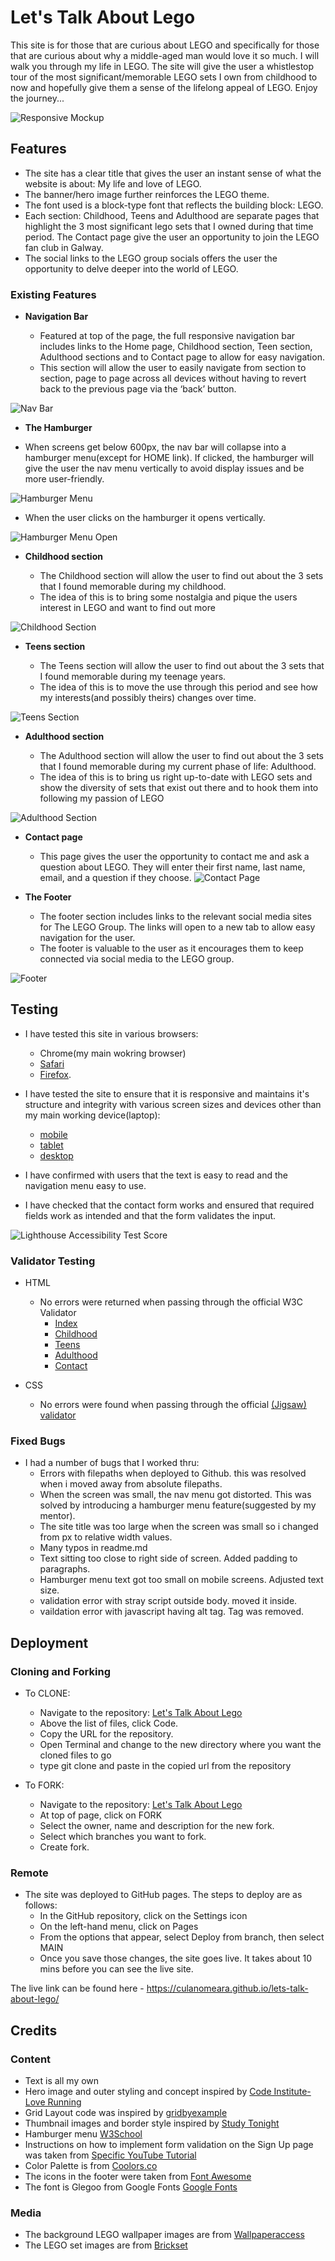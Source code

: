 # Let's Talk About Lego

This site is for those that are curious about LEGO and specifically for those that are curious about why a middle-aged man would love it so much. I will walk you through my life in LEGO. The site will give the user a whistlestop tour of the most significant/memorable LEGO sets I own from childhood to now and hopefully give them a sense of the lifelong appeal of LEGO. Enjoy the journey...



![Responsive Mockup](assets/images/amiresponsive.png)

## Features 

- The site has a clear title that gives the user an instant sense of what the website is about: My life and love of LEGO.
- The banner/hero image further reinforces the LEGO theme.
- The font used is a block-type font that reflects the building block: LEGO.
- Each section: Childhood, Teens and Adulthood are separate pages that highlight the 3 most significant lego sets that I owned during that time period. The Contact page give the user an opportunity to join the LEGO fan club in Galway.
- The social links to the LEGO group socials offers the user the opportunity to delve deeper into the world of LEGO.

### Existing Features

- __Navigation Bar__

  - Featured at top of the page, the full responsive navigation bar includes links to the Home page, Childhood section, Teen section, Adulthood sections and to Contact page to allow for easy navigation.
  - This section will allow the user to easily navigate from section to section, page to page across all devices without having to revert back to the previous page via the ‘back’ button.

![Nav Bar](assets/images/navmenu.png)


- __The Hamburger__

- When screens get below 600px, the nav bar will collapse into a hamburger menu(except for HOME link). If clicked, the hamburger will give the user the nav menu vertically to avoid display issues and be more user-friendly.

![Hamburger Menu](assets/images/hamburgermenu.png)


- When the user clicks on the hamburger it opens vertically.

![Hamburger Menu Open](assets/images/hamburgeropen.png)


- __Childhood section__

  - The Childhood section will allow the user to find out about the 3 sets that I found memorable during my childhood. 
  - The idea of this is to bring some nostalgia and pique the users interest in LEGO and want to find out more

![Childhood Section](assets/images/childhood.png)


- __Teens section__

  - The Teens section will allow the user to find out about the 3 sets that I found memorable during my teenage years. 
  - The idea of this is to move the use through this period and see how my interests(and possibly theirs) changes over time.

![Teens Section](assets/images/teens.png)


- __Adulthood section__

  - The Adulthood section will allow the user to find out about the 3 sets that I found memorable during my current phase of life: Adulthood. 
  - The idea of this is to bring us right up-to-date with LEGO sets and show the diversity of sets that exist out there and to hook them into following my passion of LEGO


![Adulthood Section](assets/images/adulthood.png)

- __Contact page__

  - This page gives the user the opportunity to contact me and ask a question about LEGO. They will enter their first name, last name, email, and a question if they choose.
  ![Contact Page](assets/images/contact.png)


- __The Footer__ 

  - The footer section includes links to the relevant social media sites for The LEGO Group. The links will open to a new tab to allow easy navigation for the user. 
  - The footer is valuable to the user as it encourages them to keep connected via social media to the LEGO group.

![Footer](assets/images/footer.png)

## Testing 

- I have tested this site in various browsers:
  - Chrome(my main wokring browser)
  - [Safari](assets/images/safaritest.png)
  - [Firefox](assets/images/firefoxtest.png).

- I have tested the site to ensure that it is responsive and maintains it's structure and integrity with various screen sizes and devices other than my main working device(laptop):
  - [mobile](assets/images/mobiletest.jpg)
  - [tablet](assets/images/tablettest.jpg)
  - [desktop](assets/images/desktoptest.png)

- I have confirmed with users that the text is easy to read and the navigation menu easy to use.
- I have checked that the contact form works and ensured that required fields work as intended and that the form validates the input.

![Lighthouse Accessibility Test Score](assets/images/Lighthouse_accessibility_score.png)

### Validator Testing 

- HTML
  - No errors were returned when passing through the official W3C Validator
    - [Index](https://validator.w3.org/nu/?doc=https%3A%2F%2Fculanomeara.github.io%2Flets-talk-about-lego%2Findex.html)
    - [Childhood](https://validator.w3.org/nu/?doc=https%3A%2F%2Fculanomeara.github.io%2Flets-talk-about-lego%2Fchildhood.html)
    - [Teens](https://validator.w3.org/nu/?doc=https%3A%2F%2Fculanomeara.github.io%2Flets-talk-about-lego%2Fteens.html)
    - [Adulthood](https://validator.w3.org/nu/?doc=https%3A%2F%2Fculanomeara.github.io%2Flets-talk-about-lego%2Fadulthood.html)
    - [Contact](https://validator.w3.org/nu/?doc=https%3A%2F%2Fculanomeara.github.io%2Flets-talk-about-lego%2Fcontact.html)
    
- CSS
  - No errors were found when passing through the official [(Jigsaw) validator](https://jigsaw.w3.org/css-validator/validator?uri=https%3A%2F%2Fculanomeara.github.io%2Flets-talk-about-lego%2F&profile=css3svg&usermedium=all&warning=1&vextwarning=&lang=en)

### Fixed Bugs

- I had a number of bugs that I worked thru:
  - Errors with filepaths when deployed to Github. this was resolved when i moved away from absolute filepaths.
  - When the screen was small, the nav menu got distorted. This was solved by introducing a hamburger menu feature(suggested by my mentor).
  - The site title was too large when the screen was small so i changed from px to relative width values.
  - Many typos in readme.md
  - Text sitting too close to right side of screen. Added padding to paragraphs.
  - Hamburger menu text got too small on mobile screens. Adjusted text size.
  - validation error with stray script outside body. moved it inside.
  - vaildation error with javascript having alt tag. Tag was removed.


## Deployment 
### Cloning and Forking
- To CLONE: 
  - Navigate to the repository: [Let's Talk About Lego](https://github.com/culanomeara/lets-talk-about-lego)
  - Above the list of files, click Code.
  - Copy the URL for the repository.
  - Open Terminal and change to the new directory where you want the cloned files to go
  - type git clone and paste in the copied url from the repository

- To FORK:
  - Navigate to the repository: [Let's Talk About Lego](https://github.com/culanomeara/lets-talk-about-lego)
  - At top of page, click on FORK
  - Select the owner, name and description for the new fork.
  - Select which branches you want to fork.
  - Create fork.

### Remote
- The site was deployed to GitHub pages. The steps to deploy are as follows: 
  - In the GitHub repository, click on the Settings icon 
  - On the left-hand menu, click on Pages
  - From the options that appear, select Deploy from branch, then select MAIN
  - Once you save those changes, the site goes live. It takes about 10 mins before you can see the live site.

The live link can be found here - https://culanomeara.github.io/lets-talk-about-lego/ 


## Credits 

### Content 

- Text is all my own
- Hero image and outer styling and concept inspired by [Code Institute-Love Running](https://github.com/Code-Institute-Solutions/love-running-2.0-sourcecode/blob/main/03-creating-the-hero-image/03-hero-image-cover-text/assets/css/style.css)
- Grid Layout code was inspired by [gridbyexample](https://gridbyexample.com/examples/example13/)
- Thumbnail images and border style inspired by [Study Tonight](https://www.studytonight.com/css-howtos/how-to-create-a-thumbnail-image-with-css)
- Hamburger menu [W3School](https://www.w3schools.com/howto/howto_js_topnav_responsive.asp)
- Instructions on how to implement form validation on the Sign Up page was taken from [Specific YouTube Tutorial](https://www.youtube.com/)
- Color Palette is from [Coolors.co](https://coolors.co/e30022-fff600-4cbb17-0063dc-ff681f)
- The icons in the footer were taken from [Font Awesome](https://fontawesome.com/)
- The font is Glegoo from Google Fonts [Google Fonts](https://fonts.google.com/specimen/Glegoo?query=lego&sort=popularity&preview.text=My%20childhood%20sets&preview.text_type=custom#styles)

### Media

- The background LEGO wallpaper images are from [Wallpaperaccess](https://wallpaperaccess.com/lego-bricks)
- The LEGO set images are from [Brickset](https://brickset.com/)
